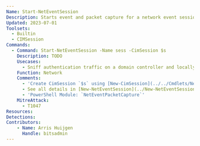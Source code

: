 ```yaml
---
Name: Start-NetEventSession
Description: Starts event and packet capture for a network event session
Updated: 2023-07-01
Toolsets:
  - Builtin
  - CIMSession
Commands:
  - Command: Start-NetEventSession -Name sess -CimSession $s
    Description: TODO
    Usecases:
      - Sniff authentication traffic on a domain controller and locally crack the hashes
    Function: Network
    Comments:
      - 'Create CimSession `$s` using [New-CimSession](../../Cmdlets/New-CimSession/)'
      - See all details in [New-NetEventSession](../New-NetEventSession)
      - 'PowerShell Module: `NetEventPacketCapture`'
    MitreAttack:
      - T1047
Resources:
Detections:
Contributors:
    - Name: Arris Huijgen
      Handle: bitsadmin
---
```

